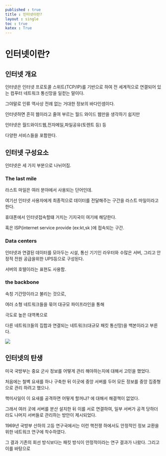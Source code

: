 ```yaml
---
published : true 
title : 인터넷이란?  
layout : single 
toc : true 
katex : True 
---
```

# 인터넷이란?


## 인터넷 개요

인터넷은 인터넷 프로토콜 스위트(TCP/IP)를 기반으로 하여 전 세계적으로 연결되어 있는 컴푸터 네트워크 통신망을 일컫는 말이다. 

그야말로 인류 역사상 전례 없는 거대한 정보의 바다인셈이다.

인터넷하면 흔히 웹이라고 줄여 부르는 월드 와이드 웹만을 생각하기 쉽지만

인터넷은 월드와이드웹,전자메일,파일공유(토렌트 등) 등

다양한 서비스들을 포함한다.




## 인터넷 구성요소

인터넷은 세 가지 부분으로 나뉘어짐.

### **The last mile** 

라스트 마일은 여러 분야에서 사용되는 단어인데.

여기선 인터넷 사용자에게 최종적으로 데이터를 전달해주는 구간을 라스트 마일이라고 한다.

휴대폰에서 인터넷접속할떄 거치는 기지국이 여기에 해당한다.

혹은 ISP(internet service provide (ex:kt,sk )에 접속되는 구간.



### **Data centers**

인터넷과 연결된 데이터를 모아두는 시설, 통신 기기인 라우터와 수많은 서버, 그리고 안정적 전원 공급을위한 UPS등으로 구성된다.

서버의 호텔이라는 표현도 사용함.


### **the backbone** 

속칭 기간망이라고 불리는 것으로,

여러 소형 네트워크들을 묶어 대규모 파이프라인을 통해 

극도로 높은 대역폭으로 

다른 네트워크들의 집합과 연결되는 네트워크(대규모 패킷 통신망)을 백본이라고 부른다.

![](https://img1.daumcdn.net/thumb/R1280x0/?scode=mtistory2&fname=https%3A%2F%2Fblog.kakaocdn.net%2Fdn%2FkRIg6%2FbtrjIZ9FHdg%2FOk2WbvuFrWO6AuObr6N1jk%2Fimg.png)



## 인터넷의 탄생

미국 국방부는 중요 군사 정보를 어떻게 관리 해야하는지에 대해서 고민을 했었다.

처음에는 철벽 요새를 하나 구축한 뒤 이곳에 중앙 서버를 두어 모든 정보를 중앙 집중형으로 관리 하려고 했으나.

핵미사일이 이 요새를 공격하면 어떻게 할꺼냐? 에 대해서 해결책이 없었다.

그래서 여러 곳에 서버를 분산 설치한 뒤 이를 서로 연결하여, 일부 서버가 공격 당하더라도 나머지 서버들로 관리하는 방안이 제시되었다.

1969년 국방부 산하의 고등 연구국에서는 이런 핵전쟁 하에서도 안정적인 정보 교환을 위한 네트워크 연구에 착수하였다.

그 결과 기존의 회선 방식보다는 패킷 방식이 안정적이라는 연구 결과가 나왔다. 그리고 이를 바탕으로






```python

```
